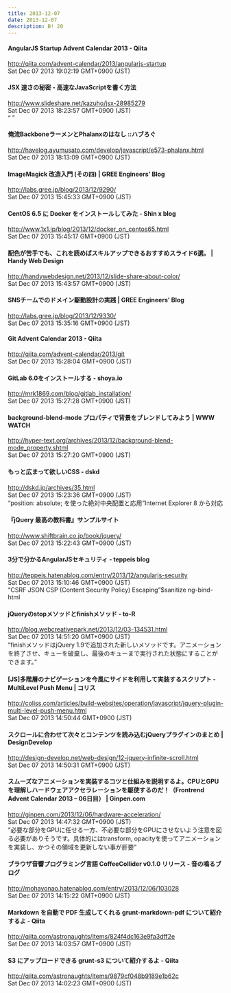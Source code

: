 ```yaml
---
title: 2013-12-07
date: 2013-12-07
description: B! 20
---
```


#### AngularJS Startup Advent Calendar 2013 - Qiita
http://qiita.com/advent-calendar/2013/angularjs-startup<br>
Sat Dec 07 2013 19:02:19 GMT+0900 (JST)<br>


#### JSX 速さの秘密 - 高速なJavaScriptを書く方法
http://www.slideshare.net/kazuho/jsx-28985279<br>
Sat Dec 07 2013 18:23:57 GMT+0900 (JST)<br>
“ ”


#### 俺流BackboneラーメンとPhalanxのはなし ::ハブろぐ
http://havelog.ayumusato.com/develop/javascript/e573-phalanx.html<br>
Sat Dec 07 2013 18:13:09 GMT+0900 (JST)<br>


#### ImageMagick 改造入門 (その四) | GREE Engineers' Blog
http://labs.gree.jp/blog/2013/12/9290/<br>
Sat Dec 07 2013 15:45:33 GMT+0900 (JST)<br>


#### CentOS 6.5 に Docker をインストールしてみた - Shin x blog
http://www.1x1.jp/blog/2013/12/docker_on_centos65.html<br>
Sat Dec 07 2013 15:45:17 GMT+0900 (JST)<br>


#### 配色が苦手でも、これを読めばスキルアップできるおすすめスライド6選。  |  Handy Web Design
http://handywebdesign.net/2013/12/slide-share-about-color/<br>
Sat Dec 07 2013 15:43:57 GMT+0900 (JST)<br>


#### SNSチームでのドメイン駆動設計の実践 | GREE Engineers' Blog
http://labs.gree.jp/blog/2013/12/9330/<br>
Sat Dec 07 2013 15:35:16 GMT+0900 (JST)<br>


#### Git Advent Calendar 2013 - Qiita
http://qiita.com/advent-calendar/2013/git<br>
Sat Dec 07 2013 15:28:04 GMT+0900 (JST)<br>


#### GitLab 6.0をインストールする - shoya.io
http://mrk1869.com/blog/gitlab_installation/<br>
Sat Dec 07 2013 15:27:28 GMT+0900 (JST)<br>


#### background-blend-mode プロパティで背景をブレンドしてみよう | WWW WATCH
http://hyper-text.org/archives/2013/12/background-blend-mode_property.shtml<br>
Sat Dec 07 2013 15:27:20 GMT+0900 (JST)<br>


#### もっと広まって欲しいCSS - dskd
http://dskd.jp/archives/35.html<br>
Sat Dec 07 2013 15:23:36 GMT+0900 (JST)<br>
“position: absolute; を使った絶対中央配置と応用”Internet Explorer 8 から対応


#### 『jQuery 最高の教科書』サンプルサイト
http://www.shiftbrain.co.jp/book/jquery/<br>
Sat Dec 07 2013 15:22:43 GMT+0900 (JST)<br>


#### 3分で分かるAngularJSセキュリティ - teppeis blog
http://teppeis.hatenablog.com/entry/2013/12/angularjs-security<br>
Sat Dec 07 2013 15:10:46 GMT+0900 (JST)<br>
“CSRF JSON CSP (Content Security Policy) Escaping”$sanitize ng-bind-html


#### jQueryのstopメソッドとfinishメソッド - to-R
http://blog.webcreativepark.net/2013/12/03-134531.html<br>
Sat Dec 07 2013 14:51:20 GMT+0900 (JST)<br>
“finishメソッドはjQuery 1.9で追加された新しいメソッドです。アニメーションを終了させ、キューを破棄し、最後のキューまで実行された状態にすることができます。”


####   [JS]多階層のナビゲーションを今風にサイドを利用して実装するスクリプト -MultiLevel Push Menu | コリス
http://coliss.com/articles/build-websites/operation/javascript/jquery-plugin-multi-level-push-menu.html<br>
Sat Dec 07 2013 14:50:44 GMT+0900 (JST)<br>


#### スクロールに合わせて次々とコンテンツを読み込むjQueryプラグインのまとめ | DesignDevelop
http://design-develop.net/web-design/12-jquery-infinite-scroll.html<br>
Sat Dec 07 2013 14:50:31 GMT+0900 (JST)<br>


#### スムーズなアニメーションを実装するコツと仕組みを説明するよ。CPUとGPUを理解しハードウェアアクセラレーションを駆使するのだ！（Frontrend Advent Calendar 2013 – 06日目） | Ginpen.com
http://ginpen.com/2013/12/06/hardware-acceleration/<br>
Sat Dec 07 2013 14:47:32 GMT+0900 (JST)<br>
“必要な部分をGPUに任せる一方、不必要な部分をGPUにさせないよう注意を図る必要がありそうです。具体的にはtransform, opacityを使ってアニメーションを実装し、かつその領域を更新しない事が肝要”


#### ブラウザ音響プログラミング言語 CoffeeCollider v0.1.0 リリース - 音の鳴るブログ
http://mohayonao.hatenablog.com/entry/2013/12/06/103028<br>
Sat Dec 07 2013 14:15:22 GMT+0900 (JST)<br>


#### Markdown を自動で PDF 生成してくれる grunt-markdown-pdf について紹介するよ - Qiita
http://qiita.com/astronaughts/items/824f4dc163e9fa3dff2e<br>
Sat Dec 07 2013 14:03:57 GMT+0900 (JST)<br>


#### S3 にアップロードできる grunt-s3 について紹介するよ - Qiita
http://qiita.com/astronaughts/items/9879cf048b9189e1b62c<br>
Sat Dec 07 2013 14:02:23 GMT+0900 (JST)<br>



